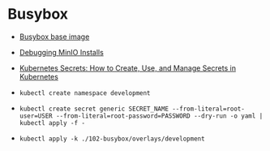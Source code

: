 # Busybox

* [Busybox base image](https://hub.docker.com/_/busybox)
* [Debugging MinIO Installs](https://blog.min.io/debugging-minio-installs/)
* [Kubernetes Secrets: How to Create, Use, and Manage Secrets in Kubernetes](https://medium.com/@subhampradhan966/kubernetes-secrets-how-to-create-use-and-manage-secrets-in-kubernetes-a23663a81d26)

* `kubectl create namespace development`
* `kubectl create secret generic SECRET_NAME --from-literal=root-user=USER --from-literal=root-password=PASSWORD --dry-run -o yaml | kubectl apply -f -`
* `kubectl apply -k ./102-busybox/overlays/development`
